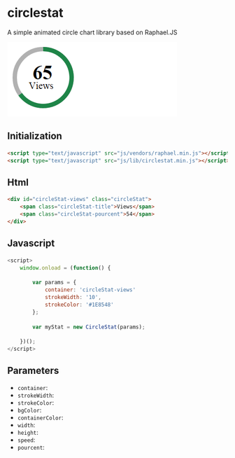 # circlestat
A simple animated circle chart library based on Raphael.JS

![Preview](previews/screenshot.png "Preview")

## Initialization

```html
<script type="text/javascript" src="js/vendors/raphael.min.js"></script>
<script type="text/javascript" src="js/lib/circlestat.min.js"></script>
```

## Html

```html
<div id="circleStat-views" class="circleStat">
    <span class="circleStat-title">Views</span>
    <span class="circleStat-pourcent">54</span>
</div>
```

## Javascript

```js
<script>
    window.onload = (function() {
        
        var params = {
            container: 'circleStat-views'
            strokeWidth: '10',
            strokeColor: '#1E8548'
        };

        var myStat = new CircleStat(params);

    })();
</script>
```

## Parameters

- `container`: 
- `strokeWidth`: 
- `strokeColor`:
- `bgColor`: 
- `containerColor`:
- `width`: 
- `height`:
- `speed`: 
- `pourcent`: